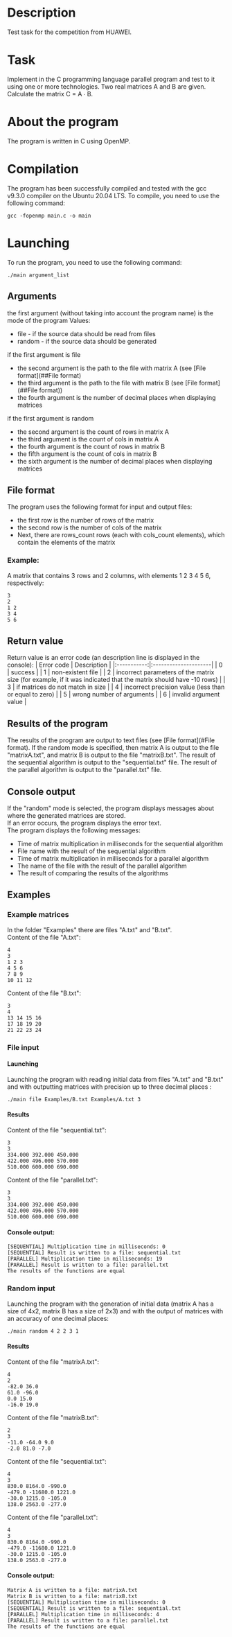 # Description
Test task for the competition from HUAWEI.

# Task
Implement in the C programming language parallel program and test to it using one or more technologies.
Two real matrices A and B are given. Calculate the matrix C = A ∙ B.

# About the program
The program is written in C using OpenMP.

# Compilation
The program has been successfully compiled and tested with the gcc v9.3.0 compiler on the Ubuntu 20.04 LTS.
To compile, you need to use the following command:
```
gcc -fopenmp main.c -o main
```

# Launching
To run the program, you need to use the following command:
```
./main argument_list
```

## Arguments
the first argument (without taking into account the program name) is the mode of the program Values:
- file - if the source data should be read from files
- random - if the source data should be generated
        
if the first argument is file
- the second argument is the path to the file with matrix A (see [File format](##File format)
- the third argument is the path to the file with matrix B (see [File format](##File format))
- the fourth argument is the number of decimal places when displaying matrices

if the first argument is random
- the second argument is the count of rows in matrix A
- the third argument is the count of cols in matrix A
- the fourth argument is the count of rows in matrix B
- the fifth argument is the count of cols in matrix B
- the sixth argument is the number of decimal places when displaying matrices

## File format
The program uses the following format for input and output files:
- the first row is the number of rows of the matrix
- the second row is the number of cols of the matrix
- Next, there are rows_count rows (each with cols_count elements), which contain the elements of the matrix

### Example:
A matrix that contains 3 rows and 2 columns, with elements 1 2 3 4 5 6, respectively:
```
3
2
1 2
3 4
5 6
```

## Return value
Return value is an error code (an description line is displayed in the console): 
| Error code | Description |
|:-----------:|:---------------------|
| 0 | success |
| 1 | non-existent file |
| 2 | incorrect parameters of the matrix size (for example, if it was indicated that the matrix should have -10 rows) |
| 3 | if matrices do not match in size |
| 4 | incorrect precision value (less than or equal to zero) |
| 5 | wrong number of arguments |
| 6 | invalid argument value |

## Results of the program
The results of the program are output to text files (see [File format](#File format). If the random mode is specified, then matrix A is output to the file "matrixA.txt", and matrix B is output to the file "matrixB.txt".
The result of the sequential algorithm is output to the "sequential.txt" file.
The result of the parallel algorithm is output to the "parallel.txt" file.

## Console output
If the "random" mode is selected, the program displays messages about where the generated matrices are stored.  
If an error occurs, the program displays the error text.  
The program displays the following messages:
- Time of matrix multiplication in milliseconds for the sequential algorithm
- File name with the result of the sequential algorithm
- Time of matrix multiplication in milliseconds for a parallel algorithm
- The name of the file with the result of the parallel algorithm
- The result of comparing the results of the algorithms  

## Examples
### Example matrices
In the folder "Examples" there are files "A.txt" and "B.txt".  
Content of the file "A.txt":
```
4
3
1 2 3
4 5 6
7 8 9
10 11 12
```
Content of the file "B.txt":
```
3
4
13 14 15 16
17 18 19 20
21 22 23 24
```
### File input
#### Launching
Launching the program with reading initial data from files "A.txt" and "B.txt" and with outputting matrices with precision up to three decimal places :
```
./main file Examples/B.txt Examples/A.txt 3
```
#### Results
Content of the file "sequential.txt":  
```
3
3
334.000 392.000 450.000 
422.000 496.000 570.000 
510.000 600.000 690.000 
```
Content of the file "parallel.txt":  
```
3
3
334.000 392.000 450.000 
422.000 496.000 570.000 
510.000 600.000 690.000 
```
#### Console output:
```
[SEQUENTIAL] Multiplication time in milliseconds: 0
[SEQUENTIAL] Result is written to a file: sequential.txt
[PARALLEL] Multiplication time in milliseconds: 19
[PARALLEL] Result is written to a file: parallel.txt
The results of the functions are equal
```

### Random input
Launching the program with the generation of initial data (matrix A has a size of 4x2, matrix B has a size of 2x3) and with the output of matrices with an accuracy of one decimal places:
```
./main random 4 2 2 3 1
```
#### Results
Content of the file "matrixA.txt":  
```
4
2
-82.0 36.0 
61.0 -96.0 
0.0 15.0 
-16.0 19.0 
```
Content of the file "matrixB.txt":  
```
2
3
-11.0 -64.0 9.0 
-2.0 81.0 -7.0 
```
Content of the file "sequential.txt":  
```
4
3
830.0 8164.0 -990.0 
-479.0 -11680.0 1221.0 
-30.0 1215.0 -105.0 
138.0 2563.0 -277.0 
```
Content of the file "parallel.txt":  
```
4
3
830.0 8164.0 -990.0 
-479.0 -11680.0 1221.0 
-30.0 1215.0 -105.0 
138.0 2563.0 -277.0 
```

#### Console output:
```
Matrix A is written to a file: matrixA.txt
Matrix B is written to a file: matrixB.txt
[SEQUENTIAL] Multiplication time in milliseconds: 0
[SEQUENTIAL] Result is written to a file: sequential.txt
[PARALLEL] Multiplication time in milliseconds: 4
[PARALLEL] Result is written to a file: parallel.txt
The results of the functions are equal
```

